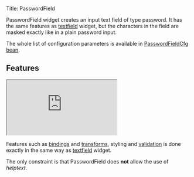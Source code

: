 Title: PasswordField

PasswordField widget creates an input text field of type password.
It has the same features as [textfield](textfield) widget, but the characters in the field are masked exactly like in a plain password input.

<script src='http://snippets.ariatemplates.com/snippets/github.com/ariatemplates/documentation-code/snippets/widgets/passwordfield/Snippet.tpl?tag=wgtPasswordField&lang=at&outdent=true'></script>

The whole list of configuration parameters is available in [PasswordFieldCfg bean](http://ariatemplates.com/api/#aria.widgets.CfgBeans:PasswordFieldCfg).

## Features
<iframe class='samples' src='http://snippets.ariatemplates.com/samples/github.com/ariatemplates/documentation-code/samples/widgets/passwordfield/' ></iframe>

Features such as [bindings](widget_bindings) and [transforms](widget_bindings#transforms), styling and [validation](validators) is done exactly in the same way as [textfield](textfield) widget.

The only constraint is that PasswordField does **not** allow the use of _helptext_.